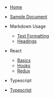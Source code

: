 <!-- for smooth navigation please use first heading in readme.md in cebab case here as an id for home-->

- [Home](/#homepage)
- [Sample Document](pages/sample-document.md)
- Markdown Usage

  - [Text Formatting](pages/usage.md)
  - [Headings](pages/headings.md)

- React

  - [Basics](pages/react/basics.md)
  - [Hooks](pages/react/react-hooks.md)
  - [Redux](pages/react/redux.md)

- Typescript
- [Typescript](pages/typescript/ts-basics.md)
